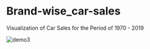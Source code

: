 # Brand-wise_car-sales
Visualization of Car Sales for the Period of 1970 - 2019


![demo3](https://user-images.githubusercontent.com/67147010/85133491-69cb0380-b258-11ea-8d57-059c9e9ace02.gif)
